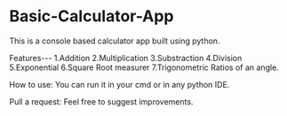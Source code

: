 # Basic-Calculator-App
This is a console based calculator app built using python.

Features---
1.Addition
2.Multiplication
3.Substraction
4.Division
5.Exponential
6.Square Root measurer
7.Trigonometric Ratios of an angle.

How to use:
You can run it in your cmd or in any python IDE.

Pull a request:
Feel free to suggest improvements.
